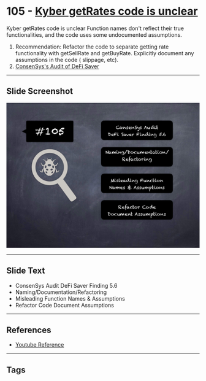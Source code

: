 
# 105 - [Kyber getRates code is unclear](./Kyber%20getRates%20code%20is%20unclear.md)

Kyber getRates code is unclear Function names don't reflect their true functionalities, and the code uses some undocumented assumptions.

1. Recommendation: Refactor the code to separate getting rate functionality with getSellRate and getBuyRate. Explicitly document any assumptions in the code ( slippage, etc).
2. [ConsenSys's Audit of DeFi Saver](https://consensys.net/diligence/audits/2021/03/defi-saver/#kyber-getrates-code-is-unclear)
___
## Slide Screenshot
![105.png](../../images/8.%20Audit%20Findings%20201/105.png)
___
## Slide Text
- ConsenSys Audit DeFi Saver Finding 5.6
- Naming/Documentation/Refactoring
- Misleading Function Names & Assumptions
- Refactor Code Document Assumptions
___
## References
- [Youtube Reference](https://youtu.be/IXm6JAprhuw?t=394)
___
## Tags
